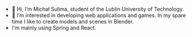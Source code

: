 - 👋 Hi, I’m Michał Sulima, student of the Lublin University of Technology.
- 👀 I’m interested in developing web applications and games. In my spare time I like to create models and scenes in Blender.
- I'm mainly using Spring and React.

<!---
MichalSulima1999/MichalSulima1999 is a ✨ special ✨ repository because its `README.md` (this file) appears on your GitHub profile.
You can click the Preview link to take a look at your changes.
--->
